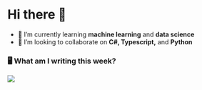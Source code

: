 # Hi there 👋

- 🌱 I’m currently learning **machine learning** and **data science**
- 👯 I’m looking to collaborate on **C#, Typescript,** and **Python**

### 🖥️ What am I writing this week?

![](https://wakatime.com/share/@nyandika/28cd030c-0652-4c4b-a349-56484d515d44.png)
